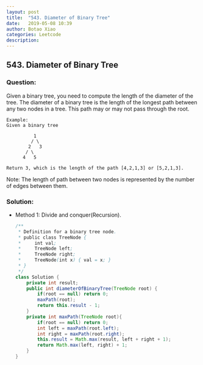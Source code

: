 ```yaml
---
layout: post
title:  "543. Diameter of Binary Tree"
date:   2019-05-08 10:39
author: Botao Xiao
categories: Leetcode
description:
---
```

## 543. Diameter of Binary Tree

### Question:
 Given a binary tree, you need to compute the length of the diameter of the tree. The diameter of a binary tree is the length of the longest path between any two nodes in a tree. This path may or may not pass through the root.
 
```
Example:
Given a binary tree

          1
         / \
        2   3
       / \     
      4   5    

Return 3, which is the length of the path [4,2,1,3] or [5,2,1,3].
```

Note: The length of path between two nodes is represented by the number of edges between them. 

### Solution:
* Method 1: Divide and conquer(Recursion).
    ```Java
    /**
     * Definition for a binary tree node.
     * public class TreeNode {
     *     int val;
     *     TreeNode left;
     *     TreeNode right;
     *     TreeNode(int x) { val = x; }
     * }
     */
    class Solution {
        private int result;
        public int diameterOfBinaryTree(TreeNode root) {
            if(root == null) return 0;
            maxPath(root);
            return this.result - 1;
        }
        private int maxPath(TreeNode root){
            if(root == null) return 0;
            int left = maxPath(root.left);
            int right = maxPath(root.right);
            this.result = Math.max(result, left + right + 1);
            return Math.max(left, right) + 1;
        }
    }
    ```
   